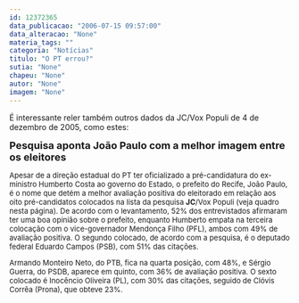 ```yaml
---
id: 12372365
data_publicacao: "2006-07-15 09:57:00"
data_alteracao: "None"
materia_tags: ""
categoria: "Notícias"
titulo: "O PT errou?"
sutia: "None"
chapeu: "None"
autor: "None"
imagem: "None"
---
```

<p><P>É interessante reler também outros dados da&nbsp;JC/Vox Populi de 4 de dezembro de 2005, como estes:</P></p>
<p><P><STRONG><FONT size=4>Pesquisa aponta João Paulo com a melhor imagem entre os eleitores<BR></FONT></STRONG></P></p>
<p><P><FONT face=\"Verdana, Arial, Helvetica, sans-serif\" size=2><FONT face=\"Verdana, Arial, Helvetica, sans-serif\" size=1><FONT size=2></p>
<p><DIV id=corpo style=\"FONT-SIZE: 90%\">Apesar de a direção estadual do PT ter oficializado a pré-candidatura do ex-ministro Humberto Costa ao governo do Estado, o prefeito do Recife, João Paulo, é o nome que detém a melhor avaliação positiva do eleitorado em relação aos oito pré-candidatos colocados na lista da pesquisa <B>JC</B>/Vox Populi (veja quadro nesta página). De acordo com o levantamento, 52% dos entrevistados afirmaram ter uma boa opinião sobre o prefeito, enquanto Humberto empata na terceira colocação com o vice-governador Mendonça Filho (PFL), ambos com 49% de avaliação positiva. O segundo colocado, de acordo com a pesquisa, é o deputado federal Eduardo Campos (PSB), com 51% das citações. </p>
<p><P>Armando Monteiro Neto, do PTB, fica na quarta posição, com 48%, e Sérgio Guerra, do PSDB, aparece em quinto, com 36% de avaliação positiva. O sexto colocado é Inocêncio Oliveira (PL), com 30% das citações, seguido de Clóvis Corrêa (Prona), que obteve 23%.</P></DIV></FONT></FONT></FONT> </p>
